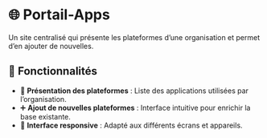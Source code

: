 # 🌐 Portail-Apps  

Un site centralisé qui présente les plateformes d’une organisation et permet d’en ajouter de nouvelles.  

## 🚀 Fonctionnalités  
- 📌 **Présentation des plateformes** : Liste des applications utilisées par l’organisation.  
- ➕ **Ajout de nouvelles plateformes** : Interface intuitive pour enrichir la base existante.  
- 🎨 **Interface responsive** : Adapté aux différents écrans et appareils.  

